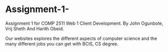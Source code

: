 # Assignment-1-
Assignment 1 for COMP 2511 Web 1 Client Development. By John Ogunbote, Vrij Sheth And Harith Obeid.

Our websites explores the different aspects of computer science and the many different jobs you can get with BCIS, CS degree. 


